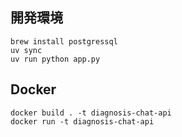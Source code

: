 ## 開発環境
```
brew install postgressql
uv sync
uv run python app.py
```
## Docker
```
docker build . -t diagnosis-chat-api
docker run -t diagnosis-chat-api
```